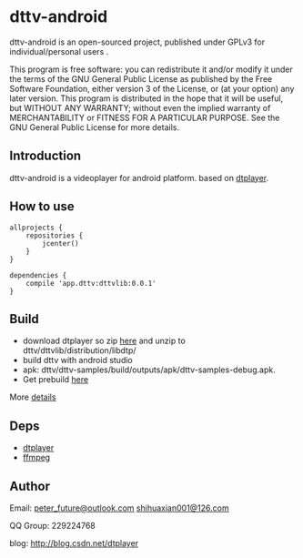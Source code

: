 # dttv-android

dttv-android is an open-sourced project, published under GPLv3 for individual/personal users .

This program is free software: you can redistribute it and/or modify it under the terms of the GNU General Public License as published by the Free Software Foundation, either version 3 of the License, or (at your option) any later version. This program is distributed in the hope that it will be useful, but WITHOUT ANY WARRANTY; without even the implied warranty of MERCHANTABILITY or FITNESS FOR A PARTICULAR PURPOSE. See the GNU General Public License for more details.

## Introduction

dttv-android is a videoplayer for android platform.
based on [dtplayer](https://github.com/peterfuture/dtplayer_c).

## How to use
```
allprojects {
    repositories {
        jcenter()
    }
}

dependencies {
    compile 'app.dttv:dttvlib:0.0.1'
}
```

## Build

>
* download dtplayer so zip [here](https://sourceforge.net/projects/dttv/files/lib.zip/download) and unzip to dttv/dttvlib/distribution/libdtp/
* build dttv with android studio
* apk: dttv/dttv-samples/build/outputs/apk/dttv-samples-debug.apk.
* Get prebuild [here](https://sourceforge.net/projects/dttv/files/dttv-samples-debug.apk/download)

More [details](https://github.com/peterfuture/dttv-android/wiki/2-%E7%BC%96%E8%AF%91dttv-android)


## Deps

>
* [dtplayer](https://github.com/peterfuture/dtplayer_c)
* [ffmpeg](https://github.com/peterfuture/ffmpeg_android)


## Author

>
Email: peter_future@outlook.com  shihuaxian001@126.com
>
QQ Group: 229224768
>
blog: http://blog.csdn.net/dtplayer
